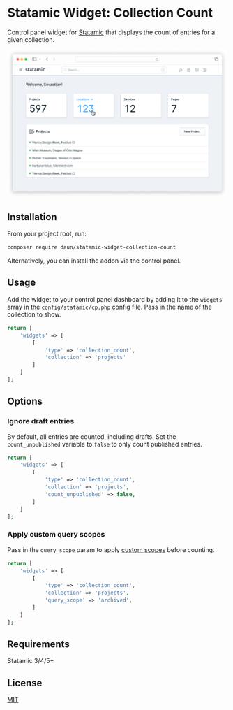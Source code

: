 # Statamic Widget: Collection Count

Control panel widget for [Statamic](https://statamic.com/) that displays the
count of entries for a given collection.

![Collection Count Widget Screenshot](./art/collection-count-widget.png)

## Installation

From your project root, run:

```sh
composer require daun/statamic-widget-collection-count
```

Alternatively, you can install the addon via the control panel.

## Usage

Add the widget to your control panel dashboard by adding it to the `widgets` array in the
`config/statamic/cp.php` config file. Pass in the name of the collection to show.

```php
return [
    'widgets' => [
        [
            'type' => 'collection_count',
            'collection' => 'projects'
        ]
    ]
];
```

## Options

### Ignore draft entries

By default, all entries are counted, including drafts. Set the `count_unpublished` variable to
`false` to only count published entries.

```php
return [
    'widgets' => [
        [
            'type' => 'collection_count',
            'collection' => 'projects',
            'count_unpublished' => false,
        ]
    ]
];
```

### Apply custom query scopes

Pass in the `query_scope` param to apply [custom scopes](https://statamic.dev/extending/query-scopes-and-filters) before counting.

```php
return [
    'widgets' => [
        [
            'type' => 'collection_count',
            'collection' => 'projects',
            'query_scope' => 'archived',
        ]
    ]
];
```

## Requirements

Statamic 3/4/5+

## License

[MIT](https://opensource.org/licenses/MIT)
